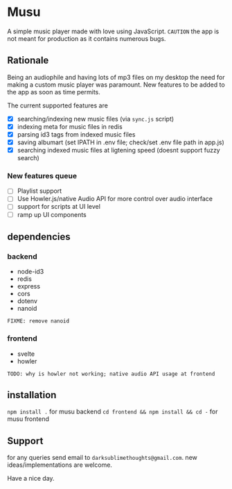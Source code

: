 # Musu

A simple music player made with love using JavaScript. `CAUTION` the app is not meant
for production as it contains numerous bugs.

## Rationale

Being an audiophile and having lots of mp3 files on my desktop the need for making a 
custom music player was paramount. New features to be added to the app as soon as time permits.

The current supported features are

- [x]  searching/indexing new music files (via `sync.js` script)
- [x] indexing meta for music files in redis
- [x] parsing id3 tags from indexed music files
- [x] saving albumart (set IPATH in .env file; check/set .env file path in app.js)
- [x] searching indexed music files at ligtening speed (doesnt support fuzzy search)

### New features queue

- [ ] Playlist support
- [ ] Use Howler.js/native Audio API for more control over audio interface
- [ ] support for scripts at UI level
- [ ] ramp up UI components

## dependencies

### backend

- node-id3
- redis
- express
- cors
- dotenv
- nanoid 

`FIXME: remove nanoid`

### frontend

- svelte
- howler

`TODO: why is howler not working; native audio API usage at frontend`

## installation

`npm install .` for musu backend
`cd frontend && npm install && cd -` for musu frontend

## Support

for any queries send email to `darksublimethoughts@gmail.com`.
new ideas/implementations are welcome.

Have a nice day.
